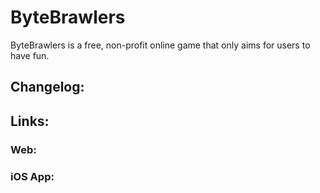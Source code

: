 # ByteBrawlers
ByteBrawlers is a free, non-profit online game that only aims for users to have fun. 
## Changelog:
## Links:
### Web:
### iOS App:
